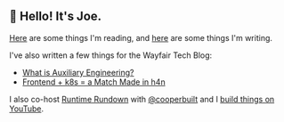 ## 👋 Hello! It's Joe.

[Here](https://helloitsjoe.github.io/newsletter-links/joe) are some things I'm
reading, and [here](https://helloitsjoe.github.io/blog) are some things I'm
writing.

I've also written a few things for the Wayfair Tech Blog:
- [What is Auxiliary Engineering?](https://www.aboutwayfair.com/tech-innovation/what-is-auxiliary-engineering)
- [Frontend + k8s = a Match Made in h4n](https://www.aboutwayfair.com/careers/tech-blog/frontend-k8s-a-match-made-in-h4n)

I also co-host [Runtime Rundown](https://runtimerundown.com) with [@cooperbuilt](https://github.com/cooperbuilt) and I [build things on YouTube](https://www.youtube.com/channel/UCmoQaM-x1zBKCUUPS5e6fCA).
